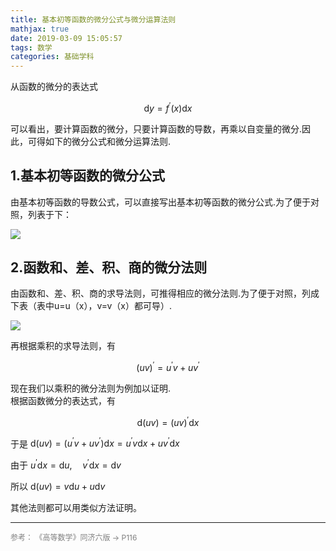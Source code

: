 ```yaml
---
title: 基本初等函数的微分公式与微分运算法则
mathjax: true
date: 2019-03-09 15:05:57
tags: 数学
categories: 基础学科
---
```



<!--
![image](https://ws2.sinaimg.cn/large/006mcMYXgy1g0wk58owkdj30u90ngaem.jpg)
-->

从函数的微分的表达式

$$\mathrm { d } y = f ^ { \prime } ( x ) \mathrm { d } x$$


可以看出，要计算函数的微分，只要计算函数的导数，再乘以自变量的微分.因此，可得如下的微分公式和微分运算法则.

<!--more-->

## 1.基本初等函数的微分公式

由基本初等函数的导数公式，可以直接写出基本初等函数的微分公式.为了便于对照，列表于下：

![](http://image.huvjie.com/190309-03_img01.jpg)

## 2.函数和、差、积、商的微分法则
由函数和、差、积、商的求导法则，可推得相应的微分法则.为了便于对照，列成下表（表中u=u（x），v=v（x）都可导）.

![](http://image.huvjie.com/190309-03_img02.jpg)

再根据乘积的求导法则，有

$$( u v ) ^ { \prime } = u ^ { \prime } v + u v ^ { \prime }$$


现在我们以乘积的微分法则为例加以证明.  
根据函数微分的表达式，有

$$\mathrm { d } ( u v ) = ( u v ) ^ { \prime } \mathrm { d } x$$

于是    $\mathrm { d } ( u v ) = \left( u ^ { \prime } v + u v ^ { \prime } \right) \mathrm { d } x = u ^ { \prime } v \mathrm { d } x + u v ^ { \prime } \mathrm { d } x$

由于  $u ^ { \prime } \mathrm { d } x = \mathrm { d } u , \quad v ^ { \prime } \mathrm { d } x = \mathrm { d } v$

所以    $\mathrm { d } ( u v ) = v \mathrm { d } u + u \mathrm { d } v$

其他法则都可以用类似方法证明。
<!--
![image](https://wx4.sinaimg.cn/large/006mcMYXgy1g13vu0rbscj30wu3y2hdt.jpg)
-->
<!--
![image](https://wx4.sinaimg.cn/large/006mcMYXgy1g0wk675klaj30qs1590z0.jpg)
![image](https://wx4.sinaimg.cn/large/006mcMYXgy1g0wk72jerxj30r30eu0wd.jpg)
-->


<hr/>
<span style="color:gray;font-size:12px">
参考：
《高等数学》同济六版 -> P116
</span>
